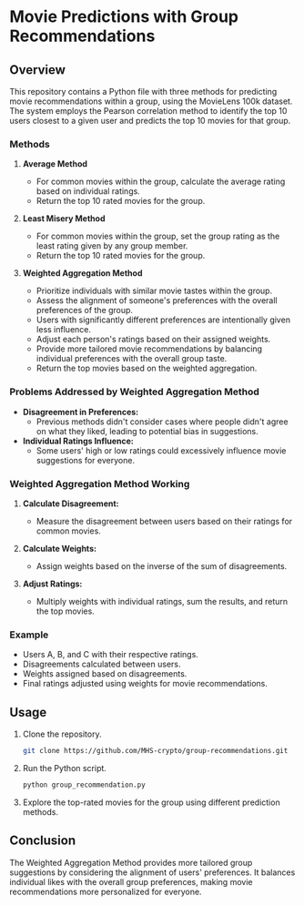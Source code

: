 # Movie Predictions with Group Recommendations

## Overview

This repository contains a Python file with three methods for predicting movie recommendations within a group, using the MovieLens 100k dataset. The system employs the Pearson correlation method to identify the top 10 users closest to a given user and predicts the top 10 movies for that group.

### Methods

1. **Average Method**
   - For common movies within the group, calculate the average rating based on individual ratings.
   - Return the top 10 rated movies for the group.

2. **Least Misery Method**
   - For common movies within the group, set the group rating as the least rating given by any group member.
   - Return the top 10 rated movies for the group.

3. **Weighted Aggregation Method**
   - Prioritize individuals with similar movie tastes within the group.
   - Assess the alignment of someone's preferences with the overall preferences of the group.
   - Users with significantly different preferences are intentionally given less influence.
   - Adjust each person's ratings based on their assigned weights.
   - Provide more tailored movie recommendations by balancing individual preferences with the overall group taste.
   - Return the top movies based on the weighted aggregation.

### Problems Addressed by Weighted Aggregation Method

- **Disagreement in Preferences:**
  - Previous methods didn't consider cases where people didn't agree on what they liked, leading to potential bias in suggestions.
- **Individual Ratings Influence:**
  - Some users' high or low ratings could excessively influence movie suggestions for everyone.

### Weighted Aggregation Method Working

1. **Calculate Disagreement:**
   - Measure the disagreement between users based on their ratings for common movies.

2. **Calculate Weights:**
   - Assign weights based on the inverse of the sum of disagreements.
   
3. **Adjust Ratings:**
   - Multiply weights with individual ratings, sum the results, and return the top movies.

### Example

- Users A, B, and C with their respective ratings.
- Disagreements calculated between users.
- Weights assigned based on disagreements.
- Final ratings adjusted using weights for movie recommendations.

## Usage

1. Clone the repository.
   ```bash
   git clone https://github.com/MHS-crypto/group-recommendations.git
   ```

2. Run the Python script.
   ```bash
   python group_recommendation.py
   ```

3. Explore the top-rated movies for the group using different prediction methods.

## Conclusion

The Weighted Aggregation Method provides more tailored group suggestions by considering the alignment of users' preferences. It balances individual likes with the overall group preferences, making movie recommendations more personalized for everyone.
